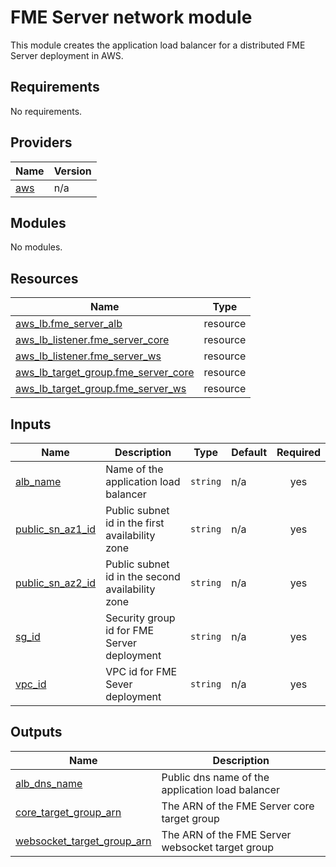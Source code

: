 # FME Server network module
This module creates the application load balancer for a distributed FME Server deployment in AWS.
<!-- BEGIN_TF_DOCS -->
## Requirements

No requirements.

## Providers

| Name | Version |
|------|---------|
| <a name="provider_aws"></a> [aws](#provider\_aws) | n/a |

## Modules

No modules.

## Resources

| Name | Type |
|------|------|
| [aws_lb.fme_server_alb](https://registry.terraform.io/providers/hashicorp/aws/latest/docs/resources/lb) | resource |
| [aws_lb_listener.fme_server_core](https://registry.terraform.io/providers/hashicorp/aws/latest/docs/resources/lb_listener) | resource |
| [aws_lb_listener.fme_server_ws](https://registry.terraform.io/providers/hashicorp/aws/latest/docs/resources/lb_listener) | resource |
| [aws_lb_target_group.fme_server_core](https://registry.terraform.io/providers/hashicorp/aws/latest/docs/resources/lb_target_group) | resource |
| [aws_lb_target_group.fme_server_ws](https://registry.terraform.io/providers/hashicorp/aws/latest/docs/resources/lb_target_group) | resource |

## Inputs

| Name | Description | Type | Default | Required |
|------|-------------|------|---------|:--------:|
| <a name="input_alb_name"></a> [alb\_name](#input\_alb\_name) | Name of the application load balancer | `string` | n/a | yes |
| <a name="input_public_sn_az1_id"></a> [public\_sn\_az1\_id](#input\_public\_sn\_az1\_id) | Public subnet id in the first availability zone | `string` | n/a | yes |
| <a name="input_public_sn_az2_id"></a> [public\_sn\_az2\_id](#input\_public\_sn\_az2\_id) | Public subnet id in the second availability zone | `string` | n/a | yes |
| <a name="input_sg_id"></a> [sg\_id](#input\_sg\_id) | Security group id for FME Server deployment | `string` | n/a | yes |
| <a name="input_vpc_id"></a> [vpc\_id](#input\_vpc\_id) | VPC id for FME Sever deployment | `string` | n/a | yes |

## Outputs

| Name | Description |
|------|-------------|
| <a name="output_alb_dns_name"></a> [alb\_dns\_name](#output\_alb\_dns\_name) | Public dns name of the application load balancer |
| <a name="output_core_target_group_arn"></a> [core\_target\_group\_arn](#output\_core\_target\_group\_arn) | The ARN of the FME Server core target group |
| <a name="output_websocket_target_group_arn"></a> [websocket\_target\_group\_arn](#output\_websocket\_target\_group\_arn) | The ARN of the FME Server websocket target group |
<!-- END_TF_DOCS --> 